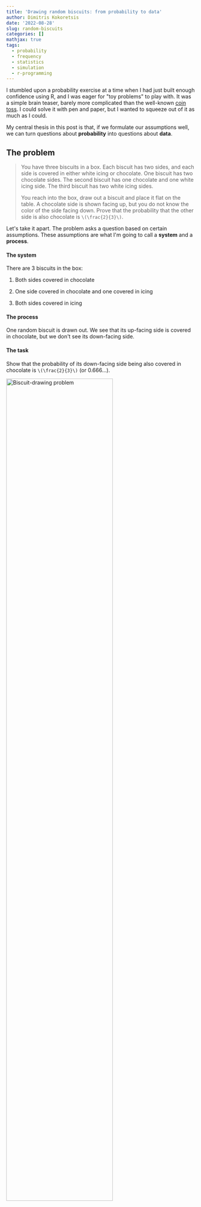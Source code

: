 ```yaml
---
title: 'Drawing random biscuits: from probability to data'
author: Dimitris Kokoretsis
date: '2022-08-28'
slug: random-biscuits
categories: []
mathjax: true
tags:
  - probability
  - frequency
  - statistics
  - simulation
  - r-programming
---
```




I stumbled upon a probability exercise at a time when I had just built enough confidence using R, and I was eager for "toy problems" to play with. It was a simple brain teaser, barely more complicated than the well-known <a href="https://en.wikipedia.org/wiki/Coin_flipping" target="_blank">coin toss</a>. I could solve it with pen and paper, but I wanted to squeeze out of it as much as I could.

My central thesis in this post is that, if we formulate our assumptions well, we can turn questions about **probability** into questions about **data**.

## The problem

> You have three biscuits in a box. Each biscuit has two sides, and each side is covered in either white icing or chocolate. One biscuit has two chocolate sides. The second biscuit has one chocolate and one white icing side. The third biscuit has two white icing sides.
>
> You reach into the box, draw out a biscuit and place it flat on the table. A chocolate side is shown facing up, but you do not know the color of the side facing down. Prove that the probability that the other side is also chocolate is `\(\frac{2}{3}\)`.

Let's take it apart. The problem asks a question based on certain assumptions. These assumptions are what I'm going to call a **system** and a **process**.



#### The system

There are 3 biscuits in the box:

1.  Both sides covered in chocolate

2.  One side covered in chocolate and one covered in icing

3.  Both sides covered in icing

#### The process

One random biscuit is drawn out. We see that its up-facing side is covered in chocolate, but we don't see its down-facing side.

#### The task

Show that the probability of its down-facing side being also covered in chocolate is `\(\frac{2}{3}\)` (or 0.666...).



<div class="figure">
<img src="images/intro_illustration.gif" alt="Biscuit-drawing problem" width="75%" />
<p class="caption">Figure 1: Biscuit-drawing problem</p>
</div>

## How *not* to solve it

If we feel **really** confident, we can go along this line of thought:

-   The up-facing side of our drawn biscuit is covered in chocolate, so there are two possibilities:

    1.  Either it is the one whose both sides are covered in chocolate `\(\implies\)` its down-facing side also has chocolate,

    2.  or it is the mixed one `\(\implies\)` its down-facing side has icing.

-   This means that the probability of the down-facing side being chocolate is 50%, or `\(\frac{1}{2}\)`.

And we already know we're wrong, because our result is not `\(\frac{2}{3}\)`.

So... what went wrong? Well, it all started when we felt **really** confident and "solved" it in a matter of seconds. Because of this, we didn't formulate the assumptions correctly.

The correct pen-and-paper way to solve it is [shown](#analytical-solution) at the end of this post, but for now, let's see how we can make the computer solve it for us.

## Solution

The task concerns *probability*, which is about predicting future outcomes. Now, computers are not very good fortune-tellers but they are good at processing data.

To take advantage of this, we can turn the task into a statistical one:

> "Of the times a chocolate side was placed facing up, show that the *frequency* of its down-facing side being also chocolate is `\(\frac{2}{3}\)`."

### Simulate and collect data

First, we **define the system**: 3 biscuits and the box containing them.


```r
# Biscuits with 2 sides are defined (vectors with 2 elements)
biscuit.1 <- c("chocolate","chocolate")
biscuit.2 <- c("chocolate","icing")
biscuit.3 <- c("icing","icing")

# and placed in a list named "box".
box <- list(biscuit.1,biscuit.2,biscuit.3)
```

Next, we **simulate the process** of biscuit drawing repeatedly, and collect the data. Any large number of repetitions will do. The code below performs this 2000 times and collects the results in a `data.table` named `biscuit.draws` for further analysis.

I use the <a href="https://rdatatable.gitlab.io/data.table/" target="_blank">`data.table`</a> package for filtering and summarizing data (to experienced R users: no disrespect to the Tidyverse, I just avoid it as much as I can).


```r
# We specify how many biscuit draws we will simulate
total.draws <- 2000

# This initiates a seed for (pseudo)random number generation. Any integer number will do,
# but the same number will reproduce the *exact* same results.
set.seed(1)

# Load the data.table library, which we will use to store and analyze our data.
library(data.table)

# The simulated process happens right below.
# "lapply" maps each number from 1 to 2000 to a random draw.
biscuit.draws <- lapply(
  X=seq_len(total.draws),
  FUN=function(i,box) {
    # i takes values from 1 to 2000
    # box is the list we previously made and remains the same in all iterations
    
    # The following steps simulate each biscuit draw from the box:
    draw <- box |>
      
      # "sample(size=1)" simulates the drawing of 1 random element (biscuit) from the list.
      # The result is a list of size 1, so we use unlist() to take this 1 element out of it.
      sample(size=1) |> unlist() |>
      
      # The next "sample(size=2,replace=FALSE)" function call simulates random placement
      # of the drawn biscuit on the table.
      # "size=2" means that we pick both elements (sides) in random order.
      # "replace=FALSE" means there is no replacement of the 1st side after it is picked.
      # It makes sense to do this. If the biscuit is placed with its one side facing up,
      # its other side is definitely facing down.
      # "sample(size=2,replace=FALSE)" essentially shuffles the 2 sides of the biscuit
      # in random order, just like a coin flip.
      sample(size=2,replace=FALSE)
    
    return(
      
      # The results of the draw and placement are returned in a named list.
      # The 1st element is designated the up-facing side,
      # and the 2nd element is the down-facing side.
      list(up.side=draw[1],
           down.side=draw[2]))
    
    # This is where the "box" list is passed inside the "lapply" function
  }, box=box) |>
  
  # "rbindlist()" binds the 2000 returned lists together in a data.table
  rbindlist()
```



### Results

Let's take a quick peek at our data:




```r
biscuit.draws
```

```
##         up.side down.side
##    1: chocolate chocolate
##    2: chocolate chocolate
##    3:     icing     icing
##    4: chocolate     icing
##    5: chocolate chocolate
##   ---                    
## 1996: chocolate chocolate
## 1997: chocolate chocolate
## 1998: chocolate chocolate
## 1999: chocolate chocolate
## 2000:     icing chocolate
```

Indeed, there are 2000 rows and each row shows the results of one drawing process. Let's count how many times each different type of side was placed facing up:


```r
# Count occurrences of each different type of up.side
# ".N" is a special symbol in data.table, which gives the number of rows
biscuit.draws[,.(count=.N),by=up.side]
```

```
##      up.side count
## 1: chocolate  1013
## 2:     icing   987
```

Chocolate and icing were drawn as up-facing sides about half of the times each (1013 and 987, out of 2000 total draws). Now let's count how many times each **combination** of sides was drawn:


```r
# Count occurrences of up.side and down.side combinations
biscuit.draws[,.(count=.N),by=.(up.side,down.side)]
```

```
##      up.side down.side count
## 1: chocolate chocolate   667
## 2:     icing     icing   656
## 3: chocolate     icing   346
## 4:     icing chocolate   331
```

So, from the 1013 times the up-facing side was chocolate, the down-facing side was also chocolate 667 times - **suspiciously** close to `\(\frac{2}{3}\)` of 1013.





<div class="figure">
<img src="images/simulation_result.gif" alt="Left: illustration of random biscuit drawing; right: results after 2000 biscuit draws. Green frame on right side: considered cases." width="100%" />
<p class="caption">Figure 2: Left: illustration of random biscuit drawing; right: results after 2000 biscuit draws. Green frame on right side: considered cases.</p>
</div>

Let's calculate the exact frequency:


```r
# Of the draws that resulted in chocolate up-side,
# count the ones that also had chocolate down-side
# and divide them by the total draws with chocolate up-side.
biscuit.draws[up.side=="chocolate",
              sum(down.side=="chocolate")/.N]
```

```
## [1] 0.6584403
```

This number is incredibly close to the desired `\(\frac{2}{3}\)`, or 0.666.

#### Significance testing

We could stop here, declare victory, and it would be fine. In the interest of thoroughness, we can perform a *chi-squared* goodness-of-fit test to formally check if the observations deviate significantly from our expectations.

As in any significance test, there is a *null hypothesis* that the observations comply with our expected frequencies. If the resulting p-value is *less than 0.05*, then we can conclude that the observed frequencies deviate significantly from our expectation. Otherwise, we cannot reject the null hypothesis.

**Note:** The p-value threshold needs to be specified before performing the test and is arbitrary. The 0.05 threshold we chose is solely based on common practice. We could make it more stringent (e.g. 0.01) or more relaxed (e.g. 0.1). The p-value answers the (admittedly complicated) question: "What is the probability of these observations to come up if the null hypothesis is true?". More information on p-values <a href="https://www.statisticshowto.com/probability-and-statistics/statistics-definitions/p-value/" target="_blank">here</a>.


```r
# How many draws resulted in both sides chocolate
both.sides.chocolate <- biscuit.draws[up.side=="chocolate" & down.side=="chocolate", .N]

# How many draws resulted in only up-facing side chocolate
upside.only.chocolate <- biscuit.draws[up.side=="chocolate" & down.side=="icing", .N]

# Chi-squared test for goodness of fit
# x is the numbers of observed events
# p is the expected probabilities corresponding to the events
chisq.test(x=c(both.sides.chocolate,upside.only.chocolate),
           p=c(2/3,1/3))
```

```
## 
## 	Chi-squared test for given probabilities
## 
## data:  c(both.sides.chocolate, upside.only.chocolate)
## X-squared = 0.30849, df = 1, p-value = 0.5786
```

The resulting p-value is **way** higher than 0.05, which formalizes a bit more our initial conclusion: the probability in question is indeed `\(\frac{2}{3}\)`.

#### Progression of frequency

So far, we've examined the end-point results **after** 2000 biscuit draws: the resulting frequency is about `\(\frac{2}{3}\)`, which is perfectly sufficient for our question.

The benefit of data-driven analysis is, we can look at the data in any way we want. Consider the following question:

> During the 2000 biscuit draws, how did the frequency progress until reaching `\(\frac{2}{3}\)`?

Let's see what the data says, on the following video:



<video width="664" height="402" controls>

<source src="images/frequency_tracking_plot.mp4" type="video/mp4">

</video>

Video 1: Progression of frequency throughout simulations. Red dashed line at `\(\frac{2}{3}\)`.

During the first few draws the frequency fluctuates, then it sits a bit higher than `\(\frac{2}{3}\)`, before settling at `\(\frac{2}{3}\)` after around 300 simulated draws. This makes sense: each biscuit draw is random individually, so the first few draws show no pattern. But the more data we gather, the more the frequency **approaches** the true probability.

### Analytical solution

The "traditional" way to approach this problem is to lay down and count all possible outcomes to find the **true** probabilities. This is also called the *counting* method.

There are 3 biscuits, i.e. 6 up-facing sides available to draw from:

-   3 chocolate sides:

    1.  One side of biscuit with both sides covered in chocolate `\(\implies\)` down-facing side: chocolate

    2.  Other side of biscuit with both sides covered in chocolate `\(\implies\)` down-facing side: chocolate

    3.  Chocolate side of mixed biscuit `\(\implies\)` down-facing side: icing

-   3 icing sides (we don't care about these cases):

    1.  One side of biscuit with both sides covered in icing `\(\implies\)` down-facing side: icing

    2.  Other side of biscuit with both sides covered in icing `\(\implies\)` down-facing side: icing

    3.  Icing side of mixed biscuit `\(\implies\)` down-facing side: chocolate

Let's depict these outcomes in the *sample space*, which includes all possible outcomes of the biscuit drawing process:



<div class="figure">
<img src="images/probability_result.gif" alt="Left: illustration of random biscuit drawing; right: sample space including all possible outcomes of the process. Green frame on right side: considered outcomes." width="100%" />
<p class="caption">Figure 3: Left: illustration of random biscuit drawing; right: sample space including all possible outcomes of the process. Green frame on right side: considered outcomes.</p>
</div>

It's obvious from the outcome listing and from figure 3 that the real probability of a down-facing chocolate side after a chocolate-covered up-facing side actually is `\(\frac{2}{3}\)`.

## What's the point

The biscuit-drawing problem gives a random process, and asks a question about probability. The [analytical method](#analytical-solution) is to count all possible outcomes to derive the *true probabilities*. On the other hand, our [simulation method](#solution) was to repeat the process 2000 times and look at *frequencies* of events as a read-out of their probabilities.

The two methods arrive to the same conclusion from different angles. The **analytical method** is *deductive*. It relies on intuition to consider all outcomes of the random process and gives definitive answers. It's a *top-down* approach to the answer. On the contrary, our **simulation method** is *inductive*. It is agnostic to the possible outcomes of the random process and only requires its accurate formulation, with the result emerging as a pattern from performing it. It's a *bottom-up* approach.

|  | Analytical method | Simulation method |
| - | ------------------ | ------------------ |
Reasoning: | Deductive | Inductive |
Requires: | Understanding of process and outcomes | Understanding of process, multiple iterations |
Provides: | True probabilities | Close approximations |

By now, it's fair to wonder: what's the point? Why go through the trouble to simulate hundreds or thousands of iterations and analyze data (and learn coding to do all that), when you can just use the counting method? It requires extra effort and, after all, simulations only give *approximate* probabilities.

Simulation approaches are not meant to substitute analytical ones but to complement them, adding value in (at least) the following ways:

-   As they don't rely on intuition, they can point towards the right conclusions, even if they are counter-intuitive (as in the <a href="https://en.wikipedia.org/wiki/Monty_Hall_problem" target ="_blank">Monty Hall problem</a>).

-   They can provide leads for analytical research.

-   Educational value:
    
    -   They enable a more *interactive* pedagogical approach: recreating a process and analyzing tangible data allows the learner to reach the conclusions on their own.
    
    -   They help the learner bridge the mental gap between probability theory and statistics.

(*Full source code for post on <a href="https://github.com/dimitriskokoretsis/blog_public/tree/main/random-biscuits" target="_blank">GitHub</a>*)
